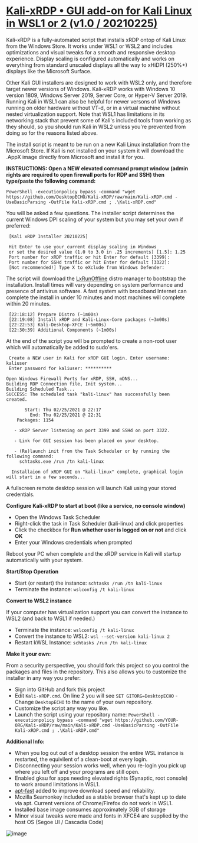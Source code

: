 # [Kali-xRDP • GUI add-on for Kali Linux in WSL1 or 2 (v1.0 / 20210225)](https://github.com/DesktopECHO/Kali-xRDP)

Kali-xRDP is a fully-automated script that installs xRDP ontop of Kali Linux from the Windows Store.  It works under WSL1 or WSL2 and includes optimizations and visual tweaks for a smooth and responsive desktop experience.  Display scaling is configured automatically and works on everything from standard unscaled displays all the way to xHiDPI (250%+) displays like the Microsoft Surface.

Other Kali GUI installers are designed to work with WSL2 only, and therefore target newer versions of Windows.  Kali-xRDP works with Windows 10 version 1809, Windows Server 2019, Server Core, or Hyper-V Server 2019.  Running Kali in WSL1 can also be helpful for newer versons of Windows running on older hardware without VT-d, or in a virtual machine without nested virtualization support.  Note that WSL1 has limitations in its networking stack that prevent some of Kali's included tools from working as they should, so you should run Kali in WSL2 unless you're prevented from doing so for the reasons listed above.       

The install script is meant to be run on a new Kali Linux installation from the Microsoft Store.  If Kali is not installed on your system it will download the .AppX image directly from Microsoft and install it for you. 

**INSTRUCTIONS:  Open a NEW elevated command prompt window (admin rights are required to open firewall ports for RDP and SSH) then type/paste the following command:**

    PowerShell -executionpolicy bypass -command "wget https://github.com/DesktopECHO/Kali-xRDP/raw/main/Kali-xRDP.cmd -UseBasicParsing -OutFile Kali-xRDP.cmd ; .\Kali-xRDP.cmd"
    
You will be asked a few questions.  The installer script determines the current Windows DPI scaling of your system but you may set your own if preferred:

     [Kali xRDP Installer 20210225]

     Hit Enter to use your current display scaling in Windows
     or set the desired value (1.0 to 3.0 in .25 increments) [1.5]: 1.25
     Port number for xRDP traffic or hit Enter for default [3399]:
     Port number for SSHd traffic or hit Enter for default [3322]:
     [Not recommended!] Type X to eXclude from Windows Defender:

The script will download the [LxRunOffline](https://github.com/DDoSolitary/LxRunOffline) distro manager to bootstrap the installation.  Install times will vary depending on system performance and presence of antivirus software.  A fast system with broadband Internet can complete the install in under 10 minutes and most machines will complete within 20 minutes. 

     [22:18:12] Prepare Distro (~1m00s)
     [22:19:08] Install xRDP and Kali-Linux-Core packages (~3m00s)
     [22:22:53] Kali-Desktop-XFCE (~5m00s)
     [22:30:39] Additional Components (~1m00s)
   
At the end of the script you will be prompted to create a non-root user which will automatically be added to sudo'ers.

     Create a NEW user in Kali for xRDP GUI login. Enter username: kaliuser
     Enter password for kaliuser: **********

    Open Windows Firewall Ports for xRDP, SSH, mDNS...
    Building RDP Connection file, Init system...
    Building Scheduled Task...
    SUCCESS: The scheduled task "kali-linux" has successfully been created.

           Start: Thu 02/25/2021 @ 22:17
             End: Thu 02/25/2021 @ 22:31
        Packages: 1154

       - xRDP Server listening on port 3399 and SSHd on port 3322.

       - Link for GUI session has been placed on your desktop.

       - (Re)launch init from the Task Scheduler or by running the following command:
         schtasks.exe /run /tn kali-linux

      Installaion of xRDP GUI on "kali-linux" complete, graphical login will start in a few seconds...

A fullscreen remote desktop session will launch Kali using your stored credentials.   

**Configure Kali-xRDP to start at boot (like a service, no console window)**

* Open the Windows Task Scheduler 
* Right-click the task in Task Scheduler (kali-linux) and click properties
* Click the checkbox for **Run whether user is logged on or not** and click **OK**
* Enter your Windows credentials when prompted
 
Reboot your PC when complete and the xRDP service in Kali will startup automatically with your system.

**Start/Stop Operation**

* Start (or restart) the instance: ````schtasks /run /tn kali-linux```` 
* Terminate the instance: ````wslconfig /t kali-linux````

**Convert to WSL2 instance**

If your computer has virtualization support you can convert the instance to WSL2 (and back to WSL1 if needed.) 

 - Terminate the instance:
    ````wslconfig /t kali-linux````
 - Convert the instance to WSL2:
    ````wsl --set-version kali-linux 2````
 - Restart kWSL Instance:
    ````schtasks /run /tn kali-linux````

**Make it your own:**

From a security perspective, you should fork this project so you control the packages and files in the repository.  This also allows you to customize the installer in any way you prefer: 

- Sign into GitHub and fork this project
- Edit ```Kali-xRDP.cmd```.  On line 2 you will see ```SET GITORG=DesktopECHO``` - Change ```DesktopECHO``` to the name of your own repository.
- Customize the script any way you like.
- Launch the script using your repository name:
 ```PowerShell -executionpolicy bypass -command "wget https://github.com/YOUR-ORG/Kali-xRDP/raw/main/Kali-xRDP.cmd -UseBasicParsing -OutFile Kali-xRDP.cmd ; .\Kali-xRDP.cmd"```

**Additional Info:**

* When you log out out of a desktop session the entire WSL instance is restarted, the equivilent of a clean-boot at every login. 
* Disconnecting your session works well, when you re-login you pick up where you left off and your programs are still open.
* Enabled gksu for apps needing elevated rights (Synaptic, root console) to work around limitations in WSL1.
* [apt-fast](https://github.com/ilikenwf/apt-fast) added to improve download speed and reliability.
* Mozilla Seamonkey included as a stable browser that's kept up to date via apt.  Current versions of Chrome/Firefox do not work in WSL1.
* Installed base image consumes approximately 3GB of storage
* Minor visual tweaks were made and fonts in XFCE4 are supplied by the host OS (Segoe UI / Cascadia Code)

![image](https://user-images.githubusercontent.com/33142753/109516375-7c036f80-7a7e-11eb-99de-54ae788ebb90.png)

